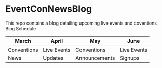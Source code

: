 # EventConNewsBlog
This repo contains a blog detailing upcoming live events and coventions
Blog Schedule

| March| April | May| June |
| ----------- | ----------- | ----------- | ----------- |
| Conventions | Live Events | Conventions | Live Events |
| News | Updates | Announcements | Signups |
